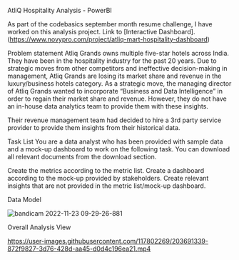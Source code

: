 AtliQ Hospitality Analysis - PowerBI

As part of the codebasics september month resume challenge, I have worked on this analysis project.
Link to [Interactive Dashboard].(https://www.novypro.com/project/atliq-mart-hospitality-dashboard)

Problem statement
Atliq Grands owns multiple five-star hotels across India. They have been in the hospitality industry for the past 20 years. Due to strategic moves from other competitors and ineffective decision-making in management, Atliq Grands are losing its market share and revenue in the luxury/business hotels category. As a strategic move, the managing director of Atliq Grands wanted to incorporate “Business and Data Intelligence” in order to regain their market share and revenue. However, they do not have an in-house data analytics team to provide them with these insights.

Their revenue management team had decided to hire a 3rd party service provider to provide them insights from their historical data.

Task List
You are a data analyst who has been provided with sample data and a mock-up dashboard to work on the following task. You can download all relevant documents from the download section.

Create the metrics according to the metric list.
Create a dashboard according to the mock-up provided by stakeholders.
Create relevant insights that are not provided in the metric list/mock-up dashboard.

Data Model

![bandicam 2022-11-23 09-29-26-881](https://user-images.githubusercontent.com/117802269/203691084-24e8cfef-3924-4144-9235-058e7858e619.jpg)

Overall Analysis View

https://user-images.githubusercontent.com/117802269/203691339-872f9827-3d76-428d-aa45-d0d4c196ea21.mp4





